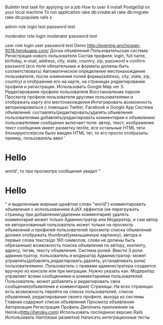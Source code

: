 Bulletin test task for applying on a job
How to user it
install PostgeSql on your local machine
To run application
rake db:create:all
rake db:migrate
rake db:populate
rails s

admin role
login test
password test

moderator role
login moderator
password test

user role
login user
password test
Demo http://evening-anchorage-9218.herokuapp.com/
Доска объявлений
Пользовательская система:
Регистрация нового пользователя
Состав профиля: login, full name, birthday, e-mail, address, city, state, country, zip, password и confirm password (все поля обязательные и форматы должны быть соответствовать)
Автоматическое определение местонахождение пользователя, после изменения полей формы(address, city, state, zip, country) и отображние его на карте, на страницах редактирование профиля и регистрации. Использовать Google Map ver 3.
Редактирование профиля пользователя
Восстановление пароля
Просмотр профиля пользователя другими пользователями и отображать карту его местонахождения
Интегрировать возможность авторизироваться с помощью Twitter, Facebook и Google App
Система объявлений:
составлять/редактировать/удалять объявления пользователями
добавлять/редактировать комментарии к объявлению пользователями
сообщение включает поля: автор, текст, изображение
текст сообщения имеет разметку textile, все остальные HTML теги блокируются(если было введен HTML тег, то его просто отобразить: пример, пользователь ввел '<h1>Hello</h1> *world*', то при просмотре сообщения увидит "<h1>Hello</h1>" и выделенным жирным шрифтом слово "world")
комментировать объявления с использованием AJAX эффектов (не перегружать страницу при добавлении/удалении комментария)
удалять комментарий может только Администратор или Модератор, и сам автор
не авторизованный пользователь может только на просмотр объявлений и профилей пользователей
просмотр списка объявлений должен отображать thumbnail(уменьшенную картинку), автора и первые слова текста(до 160 символов; слова не должны быть обрезанные)
возможность поиска объявления по автору, контенту, адресу, тегам, тексту объявления.
Система ролей:
	                Ввести 3 роли: администратор, пользователь и модератор
Администратор: может управлять(добавлять,редактировать,удалять, устанавливать роли) пользователямию. Пользователь с правами администратора создается вручную из консоли или при миграции. Нужно указать как.
Модератор: управляет всеми сообщениями и комментариями пользователей
Пользователь: может добавлять и редактировать свои сообщения(объявления и комментарии)
Страницы:
На всех страницах есть возможность перейти на список пользователей, список объявлений, редактирования своего профиля, выхода из системы
Главная содержит список объявлений
Просмотр объявления
Авторизация
Регистрация
Профиль
Деплоить приложение на Heroku(http://heroku.com)
Использовать последнюю версию Rails
Использовать Haml(язык разметки)
Написать интеграционные тесты
